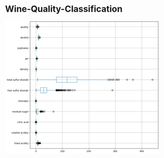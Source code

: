 # Wine-Quality-Classification

![Image Alt Text](https://github.com/Samir4569/Wine-Quality-Classification/blob/main/assets/Screenshot%202024-08-11%20at%2020-08-22%20(PNG%20Image%20935%20%C3%97%20813%20pixels)%20%E2%80%94%20Scaled%20(89%25).png)
